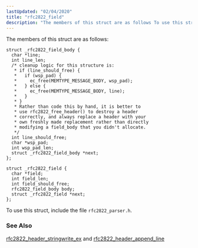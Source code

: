```yaml
---
lastUpdated: "02/04/2020"
title: "rfc2822_field"
description: "The members of this struct are as follows To use this struct include the file rfc 2822 parser h rfc 2822 header stringwrite ex and rfc 2822 header append line..."
---
```


The members of this struct are as follows:

```
struct _rfc2822_field_body {
  char *line;
  int line_len;
  /* cleanup logic for this structure is:
   * if (line_should_free) {
   *   if (wsp_pad) {
   *     ec_free(MEMTYPE_MESSAGE_BODY, wsp_pad);
   *   } else {
   *     ec_free(MEMTYPE_MESSAGE_BODY, line);
   *   }
   * }
   * Rather than code this by hand, it is better to
   * use rfc2822_free_header() to destroy a header
   * correctly, and always replace a header with your
   * own freshly made replacement rather than directly
   * modifying a field_body that you didn't allocate.
   */
  int line_should_free;
  char *wsp_pad;
  int wsp_pad_len;
  struct _rfc2822_field_body *next;
};

struct _rfc2822_field {
  char *field;
  int field_len;
  int field_should_free;
  rfc2822_field_body body;
  struct _rfc2822_field *next;
};
```

To use this struct, include the file `rfc2822_parser.h`.

### <a name="idp34349808"></a> See Also

[rfc2822_header_stringwrite_ex](/momentum/3/3-api/apis-rfc-2822-header-stringwrite-ex) and [rfc2822_header_append_line](/momentum/3/3-api/apis-rfc-2822-header-append-line)